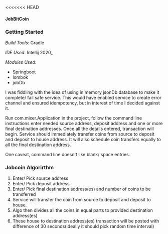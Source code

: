 <<<<<<< HEAD
#### **JobBitCoin**

### **Getting Started**
_Build Tools_: Gradle

_IDE Used_: Intellij 2020_

_Modules Used_:
- Springboot
- lombok
- jobDb


I was fiddling with the idea of using in memory jsonDb database to make it complete/ fail safe service. 
This would have enabled service to create error channel and ensured idempotency, but in interest of time
I decided against it.

Run com.mixer.Application in the project, follow the command line instructions enter needed source 
address, deposit address and one or more final destination addresses. Once all the details entered,
transaction will begin. Service should immediately transfer coins from source to deposit and deposit 
to house address. It will also schedule coin transfers equally to all the final destination address.

One caveat, command line doesn't like blank/ space entries.  

### **Jobcoin Algorirthm**

1. Enter/ Pick source address
2. Enter/ Pick deposit address
3. Enter/ Pick final destination address(es) and number of coins to be transferred
4. Service will transfer the coin from source to deposit and deposit to house. 
5. Algo then divides all the coins in equal parts to provided destination address(es)
6. These house to destination address(es) transaction will be posted with difference of 
30 seconds(Ideally it should pick random time interval)




